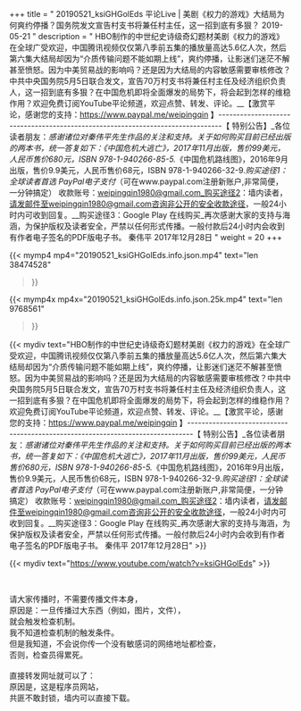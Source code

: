 +++
title = " 20190521_ksiGHGolEds 平论Live | 美剧《权力的游戏》大结局为何爽约停播？国务院发文宣告村支书将兼任村主任，这一招到底有多狠？ 2019-05-21 "
description = " HBO制作的中世纪史诗级奇幻题材美剧《权力的游戏》在全球广受欢迎，中国腾讯视频仅仅第八季前五集的播放量高达5.6亿人次，然后第六集大结局却因为“介质传输问题不能如期上线”，爽约停播，让影迷们迷茫不解甚至愤怒。因为中美贸易战的影响吗？还是因为大结局的内容敏感需要审核修改？中共中央国务院5月5日联合发文，宣告70万村支书将兼任村主任及经济组织负责人，这一招到底有多狠？在中国危机即将全面爆发的局势下，将会起到怎样的维稳作用？欢迎免费订阅YouTube平论频道，欢迎点赞、转发、评论。__【激赏平论，感谢您的支持：https://www.paypal.me/weipingqin 】_-------------------------------------------------------------------------------_【 特别公告】_各位读者朋友：_感谢诸位对秦伟平先生作品的关注和支持。_关于如何购买目前已经出版的两本书，统一答复如下：_《中国危机大逃亡》，2017年11月出版，售价99美元，人民币售价680元，ISBN 978-1-940266-85-5._《中国危机路线图》，2016年9月出版，售价9.9美元，人民币售价68元，ISBN 978-1-940266-32-9._购买途径1：全球读者首选 PayPal电子支付_（可在www.paypal.com注册新账户,非常简便，一分钟搞定）     收款账号：weipingqin1980@gmail.com_购买途径2：墙内读者，请发邮件至weipingqin1980@gmail.com咨询非公开的安全收款途径，一般24小时内可收到回复。__购买途径3：Google Play 在线购买_再次感谢大家的支持与海涵，为保护版权及读者安全，严禁以任何形式传播。一般付款后24小时内会收到有作者电子签名的PDF版电子书。     秦伟平     2017年12月28日 "
weight = 20
+++

{{< mymp4 mp4="20190521_ksiGHGolEds.info.json.mp4" 
text="len 38474528"
>}}

{{< mymp4x  mp4x="20190521_ksiGHGolEds.info.json.25k.mp4"
text="len 9768561"
>}}


{{< mydiv text="HBO制作的中世纪史诗级奇幻题材美剧《权力的游戏》在全球广受欢迎，中国腾讯视频仅仅第八季前五集的播放量高达5.6亿人次，然后第六集大结局却因为“介质传输问题不能如期上线”，爽约停播，让影迷们迷茫不解甚至愤怒。因为中美贸易战的影响吗？还是因为大结局的内容敏感需要审核修改？中共中央国务院5月5日联合发文，宣告70万村支书将兼任村主任及经济组织负责人，这一招到底有多狠？在中国危机即将全面爆发的局势下，将会起到怎样的维稳作用？欢迎免费订阅YouTube平论频道，欢迎点赞、转发、评论。__【激赏平论，感谢您的支持：https://www.paypal.me/weipingqin 】_-------------------------------------------------------------------------------_【 特别公告】_各位读者朋友：_感谢诸位对秦伟平先生作品的关注和支持。_关于如何购买目前已经出版的两本书，统一答复如下：_《中国危机大逃亡》，2017年11月出版，售价99美元，人民币售价680元，ISBN 978-1-940266-85-5._《中国危机路线图》，2016年9月出版，售价9.9美元，人民币售价68元，ISBN 978-1-940266-32-9._购买途径1：全球读者首选 PayPal电子支付_（可在www.paypal.com注册新账户,非常简便，一分钟搞定）     收款账号：weipingqin1980@gmail.com_购买途径2：墙内读者，请发邮件至weipingqin1980@gmail.com咨询非公开的安全收款途径，一般24小时内可收到回复。__购买途径3：Google Play 在线购买_再次感谢大家的支持与海涵，为保护版权及读者安全，严禁以任何形式传播。一般付款后24小时内会收到有作者电子签名的PDF版电子书。     秦伟平     2017年12月28日" >}}
<br>

{{< mydiv text="https://www.youtube.com/watch?v=ksiGHGolEds" >}}


<br>

请大家传播时，不需要传播文件本身，<br>
原因是：一旦传播过大东西（例如，图片，文件），<br>
就会触发检查机制。<br>
我不知道检查机制的触发条件。<br>
但是我知道，不会说你传一个没有敏感词的网络地址都检查，<br>
否则，检查员得累死。<br><br>
直接转发网址就可以了：<br>
原因是，这是程序员网站，<br>
共匪不敢封锁，墙内可以直接下载。


